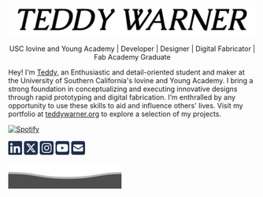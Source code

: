 <br>

<img alt="TeddyWarner" src="https://github.com/Twarner491/Twarner491/blob/main/assets/loader.gif" />

<p align="center">
USC Iovine and Young Academy | Developer | Designer | Digital Fabricator | Fab Academy Graduate
  
Hey! I'm <a href="https://teddywarner.org/about-me/about">Teddy</a>, an Enthusiastic and detail-oriented student and maker at the University of Southern California's Iovine and Young Academy. I bring a strong foundation in conceptualizing and executing innovative designs through rapid prototyping and digital fabrication. I’m enthralled by any opportunity to use these skills to aid and influence others' lives. Visit my portfolio at <a href="https://teddywarner.org">teddywarner.org</a> to explore a selection of my projects.

</p>

[![Spotify](https://novatorem-oqoqm52ci-twarner491.vercel.app/api/spotify)](https://open.spotify.com/user/mskz5e4dyzv4cb4kkn73iipq0?si=5eba25ddc4f74313)

<p align="center">
  
[<img src="https://raw.githubusercontent.com/Twarner491/Twarner491/main/assets/icons/linkedin.svg" />](https://www.linkedin.com/in/teddy-warner-880974200/)
[<img src="https://raw.githubusercontent.com/Twarner491/Twarner491/main/assets/icons/square-x-twitter.svg" />](https://twitter.com/WarnerTeddy)
[<img src="https://raw.githubusercontent.com/Twarner491/Twarner491/main/assets/icons/square-instagram.svg" />](https://www.instagram.com/teddymakesstuff/)
[<img src="https://raw.githubusercontent.com/Twarner491/Twarner491/main/assets/icons/square-youtube.svg" />](https://www.youtube.com/@teddywarner)
[<img src="https://raw.githubusercontent.com/Twarner491/Twarner491/main/assets/icons/square-envelope-solid.svg" />](mailto:Twarner491@gmail.com)

</p>

![](https://raw.githubusercontent.com/Twarner491/Twarner491/main/assets/bottom_header.svg)
<br>
</p>
